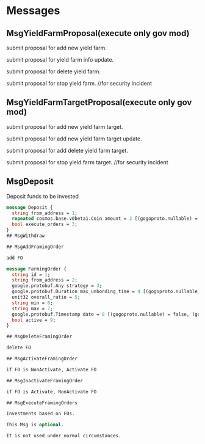 # Messages

## MsgYieldFarmProposal(execute only gov mod)

submit proposal for add new yield farm.

submit proposal for yield farm info update.

submit proposal for delete yield farm.

submit proposal for stop yield farm. //for security incident

## MsgYieldFarmTargetProposal(execute only gov mod)

submit proposal for add new yield farm target.

submit proposal for add new yield farm target update.

submit proposal for add delete yield farm target.

submit proposal for stop yield farm target.  //for security incident  

## MsgDeposit

Deposit funds to be invested

```protobuf
message Deposit {
  string from_address = 1;
  repeated cosmos.base.v0beta1.Coin amount = 2 [(gogoproto.nullable) = false];
  bool execute_orders = 3;
}
## MsgWithdraw

## MsgAddFramingOrder

add FO

message FarmingOrder {
  string id = 1;
  string from_address = 2;
  google.protobuf.Any strategy = 3;
  google.protobuf.Duration max_unbonding_time = 4 [(gogoproto.nullable) = true, (gogoproto.stdduration) = true];
  unit32 overall_ratio = 5;
  string min = 6;
  string max = 7;
  google.protobuf.Timestamp date = 8 [(gogoproto.nullable) = false, (gogoproto.stdtime) = true];
  bool active = 9;
}

## MsgDeleteFramingOrder

delete FO

## MsgActivateFramingOrder

if FO is NonActivate, Activate FO

## MsgInactivateFramingOrder

if FO is Activate, NonActivate FO

## MsgExecuteFramingOrders

Investments based on FOs.

This Msg is optional.

It is not used under normal circumstances.
